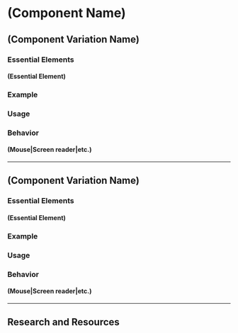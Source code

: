<!-- replace content between parentheses ()  -->

# (Component Name)

## (Component Variation Name)

### Essential Elements

#### (Essential Element)

### Example

### Usage

### Behavior

#### (Mouse|Screen reader|etc.)

---

## (Component Variation Name)

### Essential Elements

#### (Essential Element)

### Example

### Usage

### Behavior

#### (Mouse|Screen reader|etc.)

---

## Research and Resources
